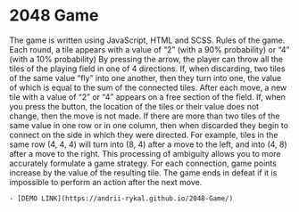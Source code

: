 # 2048 Game

The game is written using JavaScript, HTML and SCSS.
Rules of the game.
Each round, a tile appears with a value of “2” (with a 90% probability) or “4” (with a 10% probability)
By pressing the arrow, the player can throw all the tiles of the playing field in one of 4 directions. If, when discarding, two tiles of the same value “fly” into one another, then they turn into one, the value of which is equal to the sum of the connected tiles. After each move, a new tile with a value of “2” or “4” appears on a free section of the field. If, when you press the button, the location of the tiles or their value does not change, then the move is not made.
If there are more than two tiles of the same value in one row or in one column, then when discarded they begin to connect on the side in which they were directed. For example, tiles in the same row (4, 4, 4) will turn into (8, 4) after a move to the left, and into (4, 8) after a move to the right. This processing of ambiguity allows you to more accurately formulate a game strategy.
For each connection, game points increase by the value of the resulting tile.
The game ends in defeat if it is impossible to perform an action after the next move.

    - [DEMO LINK](https://andrii-rykal.github.io/2048-Game/)
